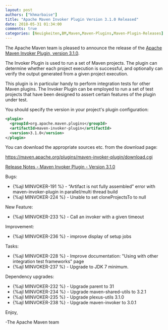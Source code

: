```yaml
---
layout: post
authors: ["khmarbaise"]
title: "Apache Maven Invoker Plugin Version 3.1.0 Released"
date: 2018-05-31 01:34:00
comments: true
categories: [Neuigkeiten,BM,Maven,Maven-Plugins,Maven-Plugin-Releases]
---
```

The Apache Maven team is pleased to announce the release of the 
[Apache Maven Invoker Plugin, version 3.1.0](http://maven.apache.org/plugins/maven-invoker-plugin/).

The Invoker Plugin is used to run a set of Maven projects. The plugin can
determine whether each project execution is successful, and optionally can
verify the output generated from a given project execution.

This plugin is in particular handy to perform integration tests for other Maven
plugins. The Invoker Plugin can be employed to run a set of test projects that
have been designed to assert certain features of the plugin under test.

You should specify the version in your project's plugin configuration:

``` xml
<plugin>
  <groupId>org.apache.maven.plugins</groupId>
  <artifactId>maven-invoker-plugin</artifactId>
  <version>3.1.0</version>
</plugin>
```


You can download the appropriate sources etc. from the download page:

https://maven.apache.org/plugins/maven-invoker-plugin/download.cgi

<!-- more -->

[Release Notes - Maven Invoker Plugin - Version 3.1.0](https://issues.apache.org/jira/secure/ReleaseNote.jspa?version=12341131&styleName=Text&projectId=12317525)

Bugs:

 * {%ajl MINVOKER-191 %} - “Artifact is not fully assembled” error with maven-invoker-plugin in parallel/multi thread build
 * {%ajl MINVOKER-224 %} - Unable to set cloneProjectsTo to null

New Feature:

 * {%ajl MINVOKER-233 %} - Call an invoker with a given timeout

Improvement:

 * {%ajl MINVOKER-236 %} - improve display of setup jobs

Tasks:

 * {%ajl MINVOKER-228 %} - Improve documentation: "Using with other integration test frameworks" page
 * {%ajl MINVOKER-237 %} - Upgrade to JDK 7 minimum.

Dependency upgrades:

 * {%ajl MINVOKER-232 %} - Upgrade parent to 31
 * {%ajl MINVOKER-234 %} - Upgrade maven-shared-utils to 3.2.1
 * {%ajl MINVOKER-235 %} - Upgrade plexus-utils 3.1.0
 * {%ajl MINVOKER-238 %} - Upgrade maven-invoker to 3.0.1

Enjoy,

-The Apache Maven team
